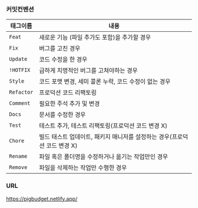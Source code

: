 ### 커밋컨벤션
| 태그이름    | 내용         |
|---------|------------|
| `Feat`  | 새로운 기능 (파일 추가도 포함)을 추가할 경우|
| `Fix `  | 버그를 고친 경우|
| `Update` | 코드 수정을 한 경우 
| `!HOTFIX` | 급하게 치명적인 버그를 고쳐야하는 경우|
| `Style`   |  코드 포맷 변경, 세미 콜론 누락, 코드 수정이 없는 경우|
| `Refactor` | 프로덕션 코드 리팩토링|
| `Comment` | 필요한 주석 추가 및 변경|
| `Docs`	   |  문서를 수정한 경우|
| `Test`    |테스트 추가, 테스트 리팩토링(프로덕션 코드 변경 X)|
| `Chore`	  | 빌드 태스트 업데이트, 패키지 매니저를 설정하는 경우(프로덕션 코드 변경 X)|
| `Rename`  |파일 혹은 폴더명을 수정하거나 옮기는 작업만인 경우|
| `Remove`  | 파일을 삭제하는 작업만 수행한 경우|


### URL
https://pigbudget.netlify.app/